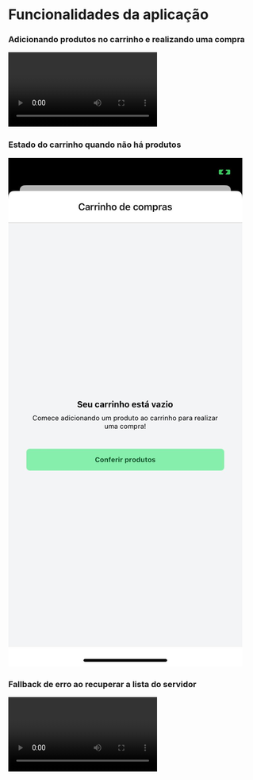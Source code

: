 # Funcionalidades da aplicação

### Adicionando produtos no carrinho e realizando uma compra

![Visualização não disponível](./assets/adding_to_cart_and_make_purchase.mp4)

### Estado do carrinho quando não há produtos

![](./assets/empty_cart.jpg)

### Fallback de erro ao recuperar a lista do servidor

![Visualização não disponível](./assets/fetch_list_error.mp4)
